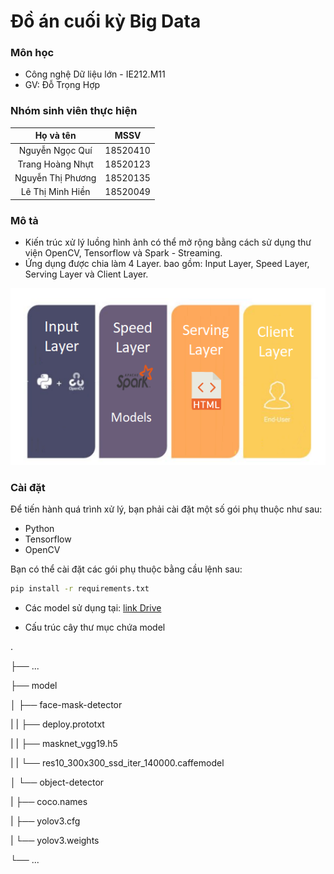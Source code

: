 # Đồ án cuối kỳ Big Data

### Môn học 
- Công nghệ Dữ liệu lớn - IE212.M11
- GV: Đỗ Trọng Hợp

### Nhóm sinh viên thực hiện
  |       **Họ và tên**      |       **MSSV**       |
  |     :------------:       |    :-------------:   |
  |     Nguyễn Ngọc Quí      |     18520410         |
  |     Trang Hoàng Nhựt     |     18520123         |
  |     Nguyễn Thị Phương    |     18520135         |
  |     Lê Thị Minh Hiền     |     18520049         |

### Mô tả
- Kiến trúc xử lý luồng hình ảnh có thể mở rộng bằng cách sử dụng thư viện OpenCV, Tensorflow và Spark - Streaming. 
- Ứng dụng được chia làm 4 Layer. bao gồm: Input Layer, Speed Layer, Serving Layer và Client Layer.

![](4layer.png)


### Cài đặt
Để tiến hành quá trình xử lý, bạn phải cài đặt một số gói phụ thuộc như sau:
 - Python
 - Tensorflow
 - OpenCV


Bạn có thể cài đặt các gói phụ thuộc bằng cầu lệnh sau:

```bash
pip install -r requirements.txt 
```

- Các model sử dụng tại: [link Drive](https://drive.google.com/drive/folders/1IZ2YgHekgiXqRzD3Akb5G-98j5XFYODB?usp=sharing)


- Cấu trúc cây thư mục chứa model

.

├── ...

├── model                 

│   ├── face-mask-detector          

|   |   ├── deploy.prototxt

|   |   ├── masknet_vgg19.h5

|   |   └── res10_300x300_ssd_iter_140000.caffemodel

│   └── object-detector   

|       ├── coco.names

|       ├── yolov3.cfg

|       └── yolov3.weights       

└── ...